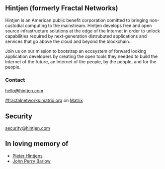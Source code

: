 ## Hintjen (formerly Fractal Networks)

Hintjen is an American public benefit corporation comitted to bringing non-custodial computing to the mainstream. Hintjen develops free and open source infrastructure solutions at the edge of the Internet in order to unlock capabilities required by next-generation distrubuted applications and services that go above the cloud and beyond the blockchain.

Join us on our mission to bootstrap an ecosystem of forward looking application developers by creating the open tools they needed to build the Internet of the future, an Internet of the people, by the people, and for the people.


### Contact
hello@hintjen.com

[#fractalnetworks:matrix.org](https://matrix.to/#/#fractalnetworks:matrix.org) on [Matrix](https://matrix.org)

## Security
security@hintjen.com

## In loving memory of 
- [Pieter Hintjens](https://youtu.be/36bKE_JsHZs?si=sUybJMKLhFZADCUC&t=129) 
- [John Perry Barlow](https://youtu.be/4XCg3j9jY6A?si=MVMqvmdh6nnqZ-ji&t=56)

